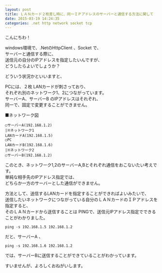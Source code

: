 ```yaml
---
layout: post
title: ＬＡＮカード２枚差し時に、同一ＩＰアドレスのサーバーと通信する方法に関して
date: 2015-03-19 14:24:35
categories: .net http network socket tcp
---
```

<p>こんにちわ！</p>

<p>windows環境で、.NetのHttpClient 、Socket で、 <br>
サーバーと通信する際に、 <br>
送信元の自分のIPアドレスを指定したいんですが、 <br>
どうしたらよいでしょうか？ </p>

<p>どういう状況かといいますと、</p>

<p>PCには、２枚 LANカードが刺さっており、 <br>
それぞれ別のネットワーク1、2につながっています。 <br>
サーバーA、サーバーB のIPアドレスはそれぞれ、 <br>
同一で、固定で変更することができません。 </p>

<p>■ネットワーク図</p>

```
○サーバーA(192.168.1.2) 
|※ネットワーク1 
LANカードA(192.168.1.5) 
○PC 
LANカードB(192.168.1.6) 
|※ネットワーク2 
○サーバーB(192.168.1.2) 
```

<p>このとき、ネットワーク1,2のサーバーA,Bとそれぞれ通信をおこないたい考えです。 <br>
単純な相手先のIPアドレス指定では、 <br>
どちらか一方のサーバーとした通信ができません。 </p>

<p>方法として、送信するLANカードを指定することができればよいみたいで、 <br>
送信したいネットワークにつながっている自分のＬＡＮカードのＩＰアドレスを指定すると、 <br>
そのＬＡＮカードから送信することは PINGで、送信元IPアドレス指定でできることがわかりました。 </p>

```
ping -s 192.168.1.5 192.168.1.2 
```

<p>だと、サーバーA 、 </p>

```
ping -s 192.168.1.6 192.168.1.2 
```

<p>では、サーバーBに送信することができていることがわかっています。 </p>

<p>すいませんが、よろしくおねがいします。</p>
